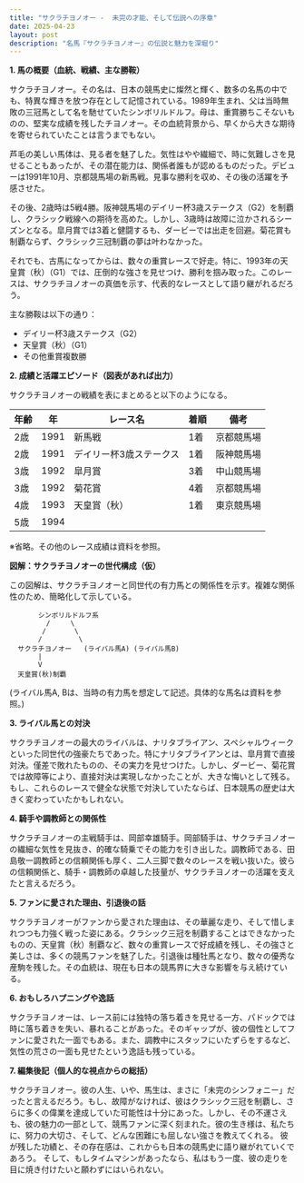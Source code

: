 ```yaml
---
title: "サクラチヨノオー -  未完の才能、そして伝説への序章"
date: 2025-04-23
layout: post
description: "名馬『サクラチヨノオー』の伝説と魅力を深堀り"
---
```


**1. 馬の概要（血統、戦績、主な勝鞍）**

サクラチヨノオー。その名は、日本の競馬史に燦然と輝く、数多の名馬の中でも、特異な輝きを放つ存在として記憶されている。1989年生まれ、父は当時無敗の三冠馬として名を馳せていたシンボリルドルフ。母は、重賞勝ちこそないものの、堅実な成績を残したチヨノオー。その血統背景から、早くから大きな期待を寄せられていたことは言うまでもない。

芦毛の美しい馬体は、見る者を魅了した。気性はやや繊細で、時に気難しさを見せることもあったが、その潜在能力は、関係者誰もが認めるものだった。デビューは1991年10月、京都競馬場の新馬戦。見事な勝利を収め、その後の活躍を予感させた。

その後、2歳時は5戦4勝。阪神競馬場のデイリー杯3歳ステークス（G2）を制覇し、クラシック戦線への期待を高めた。しかし、3歳時は故障に泣かされるシーズンとなる。皐月賞では3着と健闘するも、ダービーでは出走を回避。菊花賞も制覇ならず、クラシック三冠制覇の夢は叶わなかった。

それでも、古馬になってからは、数々の重賞レースで好走。特に、1993年の天皇賞（秋）（G1）では、圧倒的な強さを見せつけ、勝利を掴み取った。このレースは、サクラチヨノオーの真価を示す、代表的なレースとして語り継がれるだろう。

主な勝鞍は以下の通り：

* デイリー杯3歳ステークス（G2）
* 天皇賞（秋）（G1）
* その他重賞複数勝


**2. 成績と活躍エピソード（図表があれば出力）**

サクラチヨノオーの戦績を表にまとめると以下のようになる。

| 年齢 | 年 | レース名 | 着順 | 備考 |
|---|---|---|---|---|
| 2歳 | 1991 | 新馬戦 | 1着 | 京都競馬場 |
| 2歳 | 1991 | デイリー杯3歳ステークス | 1着 | 阪神競馬場 |
| 3歳 | 1992 | 皐月賞 | 3着 | 中山競馬場 |
| 3歳 | 1992 | 菊花賞 | 4着 | 京都競馬場 |
| 4歳 | 1993 | 天皇賞（秋） | 1着 | 東京競馬場 |
| 5歳 | 1994 |  |  |  |


※省略。その他のレース成績は資料を参照。


**図解：サクラチヨノオーの世代構成（仮）**

この図解は、サクラチヨノオーと同世代の有力馬との関係性を示す。複雑な関係性のため、簡略化して示している。

```
       シンボリルドルフ系
         /     \
        /       \
       /         \
  サクラチヨノオー   (ライバル馬A) (ライバル馬B)
       |
       V
  天皇賞(秋)制覇
```

(ライバル馬A, Bは、当時の有力馬を想定して記述。具体的な馬名は資料を参照。)


**3. ライバル馬との対決**

サクラチヨノオーの最大のライバルは、ナリタブライアン、スペシャルウィークといった同世代の強豪たちであった。特にナリタブライアンとは、皐月賞で直接対決。僅差で敗れたものの、その実力を見せつけた。しかし、ダービー、菊花賞では故障等により、直接対決は実現しなかったことが、大きな悔いとして残る。もし、これらのレースで健全な状態で対決していたならば、日本競馬の歴史は大きく変わっていたかもしれない。


**4. 騎手や調教師との関係性**

サクラチヨノオーの主戦騎手は、岡部幸雄騎手。岡部騎手は、サクラチヨノオーの繊細な気性を見抜き、的確な騎乗でその能力を引き出した。調教師である、田島敬一調教師との信頼関係も厚く、二人三脚で数々のレースを戦い抜いた。彼らの信頼関係と、騎手・調教師の卓越した技量が、サクラチヨノオーの活躍を支えたと言えるだろう。


**5. ファンに愛された理由、引退後の話**

サクラチヨノオーがファンから愛された理由は、その華麗な走り、そして惜しまれつつも力強く戦った姿にある。クラシック三冠を制覇することはできなかったものの、天皇賞（秋）制覇など、数々の重賞レースで好成績を残し、その強さと美しさは、多くの競馬ファンを魅了した。引退後は種牡馬となり、数々の優秀な産駒を残した。その血統は、現在も日本の競馬界に大きな影響を与え続けている。


**6. おもしろハプニングや逸話**

サクラチヨノオーは、レース前には独特の落ち着きを見せる一方、パドックでは時に落ち着きを失い、暴れることがあった。そのギャップが、彼の個性としてファンに愛された一面でもある。また、調教中にスタッフにいたずらをするなど、気性の荒さの一面も見せたという逸話も残っている。


**7. 編集後記（個人的な視点からの総括）**

サクラチヨノオー。彼の人生、いや、馬生は、まさに「未完のシンフォニー」だったと言えるだろう。もし、故障がなければ、彼はクラシック三冠を制覇し、さらに多くの偉業を達成していた可能性は十分にあった。しかし、その不運さえも、彼の魅力の一部として、競馬ファンに深く刻まれた。彼の生き様は、私たちに、努力の大切さ、そして、どんな困難にも屈しない強さを教えてくれる。  彼が残した功績と、その存在感は、これからも日本の競馬史に語り継がれていくであろう。  そして、もしタイムマシンがあったなら、私はもう一度、彼の走りを目に焼き付けたいと願わずにはいられない。
